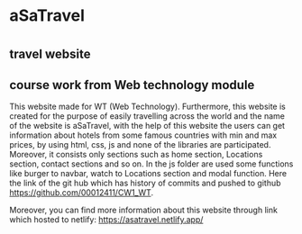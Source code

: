 # aSaTravel

#

## travel website

## course work from Web technology module

This website made for WT (Web Technology). Furthermore, this website is created for the purpose of easily travelling across the world and the name of the website is aSaTravel, with the help of this website the users can get information about hotels from some famous countries with min and max prices, by using html, css, js and none of the libraries are participated. Moreover, it consists only sections such as home section, Locations section, contact sections and so on. In the js folder are used some functions like burger to navbar, watch to Locations section and modal function. Here the link of the git hub which has history of commits and pushed to github https://github.com/00012411/CW1_WT.

Moreover, you can find more information about this website through link which hosted to netlify:
https://asatravel.netlify.app/
